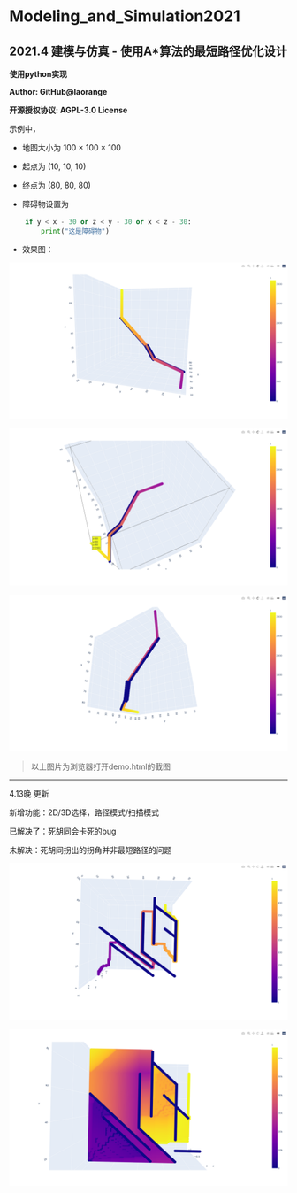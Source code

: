 # Modeling_and_Simulation2021

## 2021.4 建模与仿真 - 使用A*算法的最短路径优化设计

**使用python实现**

**Author: GitHub@laorange**

**开源授权协议: AGPL-3.0 License**

示例中，

+ 地图大小为 100 × 100 × 100
+ 起点为 (10, 10, 10)
+ 终点为 (80, 80, 80)

+ 障碍物设置为

```python
    if y < x - 30 or z < y - 30 or x < z - 30:
        print("这是障碍物")
```

+ 效果图：

![image-20210412164707624](README_image/image-20210412164707624.png)

![image-20210412164923482](README_image/image-20210412164923482.png)

![image-20210412164954589](README_image/image-20210412164954589.png)

> 以上图片为浏览器打开demo.html的截图

------

4.13晚 更新

新增功能：2D/3D选择，路径模式/扫描模式

已解决了：死胡同会卡死的bug

未解决：死胡同拐出的拐角并非最短路径的问题

![image-20210413000012195](README_image/image-20210413000012195.png)

![image-20210413000044766](README_image/image-20210413000044766.png)